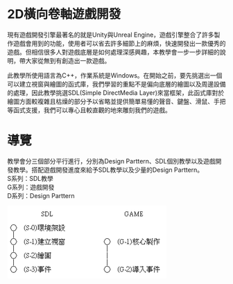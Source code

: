 # 2D橫向卷軸遊戲開發
現有遊戲開發引擎最著名的就是Unity與Unreal Engine，遊戲引擎整合了許多製作遊戲會用到的功能，使用者可以省去許多細節上的麻煩，快速開發出一款優秀的遊戲。但相信很多人對遊戲底層是如何處理深感興趣，本教學會一步一步詳細的說明，帶大家從無到有創造出一款遊戲。

此教學所使用語言為C++，作業系統是Windows。在開始之前，要先挑選出一個可以建立視窗與繪圖的函式庫，我們學習的重點不是偏向底層的繪圖以及周邊設備的處理，因此教學挑選SDL(Simple DirectMedia Layer)來當框架，此函式庫對於繪圖方面較複雜且枯燥的部分予以省略並提供簡單易懂的聲音、鍵盤、滑鼠、手把等函式支援，我們可以專心且較直觀的地來雕刻我們的遊戲。


# 導覽
教學會分三個部分平行進行，分別為Design Parttern、SDL個別教學以及遊戲開發教學。搭配遊戲開發進度來給予SDL教學以及少量的Design Parttern。  
S系列：SDL教學  
G系列：遊戲開發  
D系列：Design Parttern  

![GitHub](https://github.com/haha4ni/tututu/blob/main/05.PNG?raw=true)
